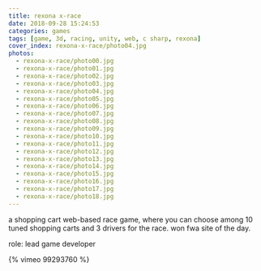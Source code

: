 ```yaml
---
title: rexona x-race
date: 2018-09-28 15:24:53
categories: games
tags: [game, 3d, racing, unity, web, c sharp, rexona]
cover_index: rexona-x-race/photo04.jpg
photos:
  - rexona-x-race/photo00.jpg
  - rexona-x-race/photo01.jpg
  - rexona-x-race/photo02.jpg
  - rexona-x-race/photo03.jpg
  - rexona-x-race/photo04.jpg
  - rexona-x-race/photo05.jpg
  - rexona-x-race/photo06.jpg
  - rexona-x-race/photo07.jpg
  - rexona-x-race/photo08.jpg
  - rexona-x-race/photo09.jpg
  - rexona-x-race/photo10.jpg
  - rexona-x-race/photo11.jpg
  - rexona-x-race/photo12.jpg
  - rexona-x-race/photo13.jpg
  - rexona-x-race/photo14.jpg
  - rexona-x-race/photo15.jpg
  - rexona-x-race/photo16.jpg
  - rexona-x-race/photo17.jpg
  - rexona-x-race/photo18.jpg
---
```

a shopping cart web-based race game, where you can choose among 10 tuned shopping carts and 3 drivers for the race. won fwa site of the day.

role: lead game developer

{% vimeo 99293760 %}
